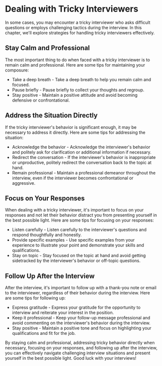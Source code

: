 Dealing with Tricky Interviewers
=======================================================================================

In some cases, you may encounter a tricky interviewer who asks difficult questions or employs challenging tactics during the interview. In this chapter, we'll explore strategies for handling tricky interviewers effectively.

Stay Calm and Professional
--------------------------

The most important thing to do when faced with a tricky interviewer is to remain calm and professional. Here are some tips for maintaining your composure:

* Take a deep breath - Take a deep breath to help you remain calm and focused.
* Pause briefly - Pause briefly to collect your thoughts and regroup.
* Stay positive - Maintain a positive attitude and avoid becoming defensive or confrontational.

Address the Situation Directly
------------------------------

If the tricky interviewer's behavior is significant enough, it may be necessary to address it directly. Here are some tips for addressing the situation:

* Acknowledge the behavior - Acknowledge the interviewer's behavior and politely ask for clarification or additional information if necessary.
* Redirect the conversation - If the interviewer's behavior is inappropriate or unproductive, politely redirect the conversation back to the topic at hand.
* Remain professional - Maintain a professional demeanor throughout the interview, even if the interviewer becomes confrontational or aggressive.

Focus on Your Responses
-----------------------

When dealing with a tricky interviewer, it's important to focus on your responses and not let their behavior distract you from presenting yourself in the best possible light. Here are some tips for focusing on your responses:

* Listen carefully - Listen carefully to the interviewer's questions and respond thoughtfully and honestly.
* Provide specific examples - Use specific examples from your experience to illustrate your point and demonstrate your skills and qualifications.
* Stay on topic - Stay focused on the topic at hand and avoid getting sidetracked by the interviewer's behavior or off-topic questions.

Follow Up After the Interview
-----------------------------

After the interview, it's important to follow up with a thank-you note or email to the interviewer, regardless of their behavior during the interview. Here are some tips for following up:

* Express gratitude - Express your gratitude for the opportunity to interview and reiterate your interest in the position.
* Keep it professional - Keep your follow-up message professional and avoid commenting on the interviewer's behavior during the interview.
* Stay positive - Maintain a positive tone and focus on highlighting your qualifications and fit for the job.

By staying calm and professional, addressing tricky behavior directly when necessary, focusing on your responses, and following up after the interview, you can effectively navigate challenging interview situations and present yourself in the best possible light. Good luck with your interviews!
